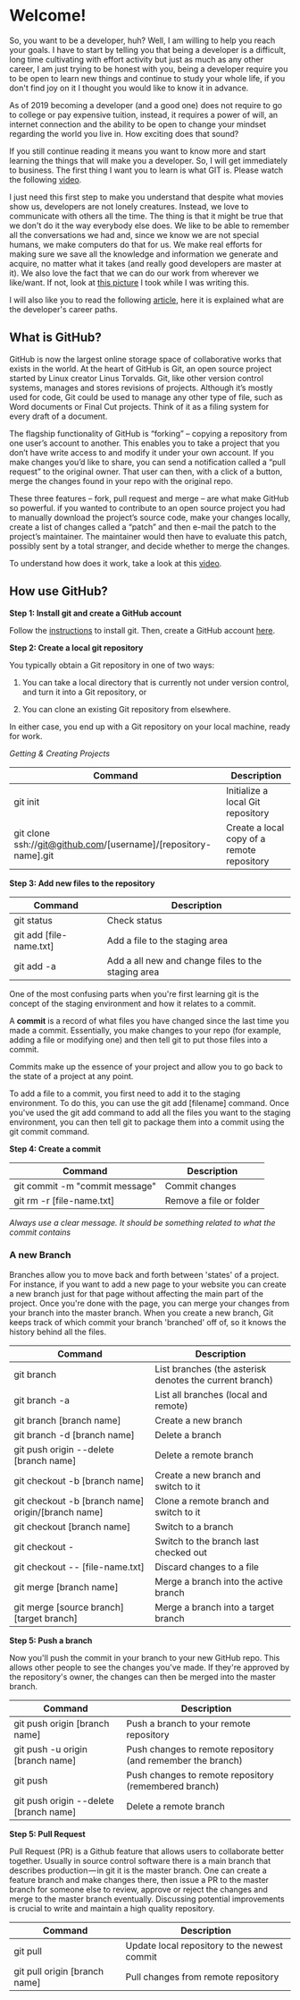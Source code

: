 # Welcome!

So, you want to be a developer, huh? Well, I am willing to help you reach your goals. I have to start by telling you that being a developer is a difficult, long time cultivating with effort activity but just as much as any other career, I am just trying to be honest with you, being a developer require you to be open to learn new things and continue to study your whole life, if you don't find joy on it I thought you would like to know it in advance.

As of 2019 becoming a developer (and a good one) does not require to go to college or pay expensive tuition, instead, it requires a power of will, an internet connection and the ability to be open to change your mindset regarding the world you live in. How exciting does that sound?

If you still continue reading it means you want to know more and start learning the things that will make you a developer. So, I will get immediately to business. The first thing I want you to learn is what GIT is. Please watch the following [video](https://www.youtube.com/watch?v=Y9XZQO1n_7c).

I just need this first step to make you understand that despite what movies show us, developers are not lonely creatures. Instead, we love to communicate with others all the time. The thing is that it might be true that we don't do it the way everybody else does. We like to be able to remember all the conversations we had and, since we know we are not special humans, we make computers do that for us. We make real efforts for making sure we save all the knowledge and information we generate and acquire, no matter what it takes (and really good developers are master at it). We also love the fact that we can do our work from wherever we like/want. If not, look at [this picture](https://github.com/diegoseso/new-developer-career-path/while-writting.jpg) I took while I was writing this. 

I will also like you to read the following [article](https://simpleprogrammer.com/software-development-career-paths/), here it is explained what are the developer's career paths.


## What is GitHub?

GitHub is now the largest online storage space of collaborative works that exists in the world. At the heart of GitHub is Git, an open source project started by Linux creator Linus Torvalds. Git, like other version control systems, manages and stores revisions of projects. Although it’s mostly used for code, Git could be used to manage any other type of file, such as Word documents or Final Cut projects. Think of it as a filing system for every draft of a document.

The flagship functionality of GitHub is “forking” – copying a repository from one user’s account to another. This enables you to take a project that you don’t have write access to and modify it under your own account. If you make changes you’d like to share, you can send a notification called a “pull request” to the original owner. That user can then, with a click of a button, merge the changes found in your repo with the original repo.

These three features – fork, pull request and merge – are what make GitHub so powerful. if you wanted to contribute to an open source project you had to manually download the project’s source code, make your changes locally, create a list of changes called a “patch” and then e-mail the patch to the project’s maintainer. The maintainer would then have to evaluate this patch, possibly sent by a total stranger, and decide whether to merge the changes.

To understand how does it work, take a look at this [video](https://www.youtube.com/watch?v=w3jLJU7DT5E).


## How use GitHub?

**Step 1: Install git and create a GitHub account**

Follow the [instructions](https://git-scm.com/book/en/v2/Getting-Started-Installing-Git) to install git.
Then, create a GitHub account [here](https://github.com/).

**Step 2: Create a local git repository**

You typically obtain a Git repository in one of two ways:

1. You can take a local directory that is currently not under version control, and turn it into a Git repository, or

2. You can clone an existing Git repository from elsewhere.

In either case, you end up with a Git repository on your local machine, ready for work.

*Getting & Creating Projects*

| Command | Description |
| ----------- | ----------- |
| git init | Initialize a local Git repository |
| git clone ssh://git@github.com/[username]/[repository-name].git | Create a local copy of a remote repository |

**Step 3: Add new files to the repository**

| Command | Description |
| ----------- | ----------- |
| git status | Check status |
| git add [file-name.txt] | Add a file to the staging area|
| git add -a | Add a all new and change files to the staging area|


One of the most confusing parts when you're first learning git is the concept of the staging environment and how it relates to a commit.

A **commit** is a record of what files you have changed since the last time you made a commit. Essentially, you make changes to your repo (for example, adding a file or modifying one) and then tell git to put those files into a commit.

Commits make up the essence of your project and allow you to go back to the state of a project at any point.

To add a file to a commit, you first need to add it to the staging environment. To do this, you can use the git add [filename] command. Once you've used the git add command to add all the files you want to the staging environment, you can then tell git to package them into a commit using the git commit command. 

**Step 4: Create a commit**

| Command | Description |
| ----------- | ----------- |
| git commit -m "commit message" | Commit changes |
| git rm -r [file-name.txt] | Remove a file or folder|

*Always use a clear message. It should be something related to what the commit contains*

### A new Branch

Branches allow you to move back and forth between 'states' of a project. For instance, if you want to add a new page to your website you can create a new branch just for that page without affecting the main part of the project. Once you're done with the page, you can merge your changes from your branch into the master branch. When you create a new branch, Git keeps track of which commit your branch 'branched' off of, so it knows the history behind all the files. 

| Command | Description |
| ----------- | ----------- |
| git branch |	List branches (the asterisk denotes the current branch) |
| git branch -a	| List all branches (local and remote) |
| git branch [branch name]	| Create a new branch |
| git branch -d [branch name]	| Delete a branch |
| git push origin --delete [branch name]	| Delete a remote branch |
| git checkout -b [branch name]	| Create a new branch and switch to it |
| git checkout -b [branch name] origin/[branch name]	| Clone a remote branch and switch to it |
| git checkout [branch name] |	Switch to a branch |
| git checkout - |	Switch to the branch last checked out |
| git checkout -- [file-name.txt]	| Discard changes to a file |
| git merge [branch name] |	Merge a branch into the active branch |
| git merge [source branch] [target branch] |	Merge a branch into a target branch |


**Step 5: Push a branch**

Now you'll push the commit in your branch to your new GitHub repo. This allows other people to see the changes you've made. If they're approved by the repository's owner, the changes can then be merged into the master branch.

| Command | Description |
| ----------- | ----------- |
| git push origin [branch name] |	Push a branch to your remote repository |
| git push -u origin [branch name] |	Push changes to remote repository (and remember the branch) |
| git push |	Push changes to remote repository (remembered branch) |
| git push origin --delete [branch name]	| Delete a remote branch |

**Step 5: Pull Request**

Pull Request (PR) is a Github feature that allows users to collaborate better together. Usually in source control software there is a main branch that describes production — in git it is the master branch. One can create a feature branch and make changes there, then issue a PR to the master branch for someone else to review, approve or reject the changes and merge to the master branch eventually. Discussing potential improvements is crucial to write and maintain a high quality repository.

| Command | Description |
| ----------- | ----------- |
| git pull |	Update local repository to the newest commit |
| git pull origin [branch name]	| Pull changes from remote repository |
















